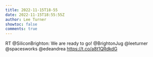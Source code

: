 ```yaml
---
title: 2022-11-15T18-55
date: 2022-11-15T18:55:55Z
author: Lee Turner
showtoc: false
comments: true
---
```


RT @SiliconBrighton: We are ready to go! @BrightonJug @leeturner @spacesworks @edeandrea https://t.co/a8t1QRdkdG

